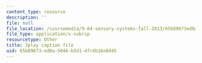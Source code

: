 ```yaml
---
content_type: resource
description: ''
file: null
file_location: /coursemedia/9-04-sensory-systems-fall-2013/65b89673ed0a5046b5d14fc4b16e8445_A11axifKMtQ.vtt
file_type: application/x-subrip
resourcetype: Other
title: 3play caption file
uid: 65b89673-ed0a-5046-b5d1-4fc4b16e8445
---
```

